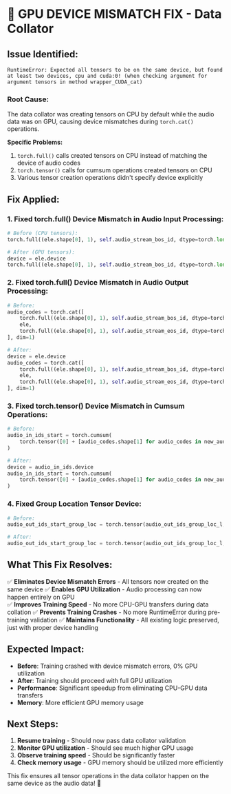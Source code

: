 # 🔧 GPU DEVICE MISMATCH FIX - Data Collator

## Issue Identified:
```
RuntimeError: Expected all tensors to be on the same device, but found at least two devices, cpu and cuda:0! (when checking argument for argument tensors in method wrapper_CUDA_cat)
```

### Root Cause:
The data collator was creating tensors on CPU by default while the audio data was on GPU, causing device mismatches during `torch.cat()` operations.

**Specific Problems:**
1. `torch.full()` calls created tensors on CPU instead of matching the device of audio codes
2. `torch.tensor()` calls for cumsum operations created tensors on CPU
3. Various tensor creation operations didn't specify device explicitly

## Fix Applied:

### 1. Fixed torch.full() Device Mismatch in Audio Input Processing:
```python
# Before (CPU tensors):
torch.full((ele.shape[0], 1), self.audio_stream_bos_id, dtype=torch.long)

# After (GPU tensors):
device = ele.device
torch.full((ele.shape[0], 1), self.audio_stream_bos_id, dtype=torch.long, device=device)
```

### 2. Fixed torch.full() Device Mismatch in Audio Output Processing:
```python
# Before:
audio_codes = torch.cat([
    torch.full((ele.shape[0], 1), self.audio_stream_bos_id, dtype=torch.long),
    ele,
    torch.full((ele.shape[0], 1), self.audio_stream_eos_id, dtype=torch.long),
], dim=1)

# After:
device = ele.device
audio_codes = torch.cat([
    torch.full((ele.shape[0], 1), self.audio_stream_bos_id, dtype=torch.long, device=device),
    ele,
    torch.full((ele.shape[0], 1), self.audio_stream_eos_id, dtype=torch.long, device=device),
], dim=1)
```

### 3. Fixed torch.tensor() Device Mismatch in Cumsum Operations:
```python
# Before:
audio_in_ids_start = torch.cumsum(
    torch.tensor([0] + [audio_codes.shape[1] for audio_codes in new_audio_in_ids_l[:-1]]), dim=0
)

# After:
device = audio_in_ids.device
audio_in_ids_start = torch.cumsum(
    torch.tensor([0] + [audio_codes.shape[1] for audio_codes in new_audio_in_ids_l[:-1]], device=device), dim=0
)
```

### 4. Fixed Group Location Tensor Device:
```python
# Before:
audio_out_ids_start_group_loc = torch.tensor(audio_out_ids_group_loc_l, dtype=torch.long)

# After:
audio_out_ids_start_group_loc = torch.tensor(audio_out_ids_group_loc_l, dtype=torch.long, device=audio_out_ids.device)
```

## What This Fix Resolves:

✅ **Eliminates Device Mismatch Errors** - All tensors now created on the same device
✅ **Enables GPU Utilization** - Audio processing can now happen entirely on GPU  
✅ **Improves Training Speed** - No more CPU-GPU transfers during data collation
✅ **Prevents Training Crashes** - No more RuntimeError during pre-training validation
✅ **Maintains Functionality** - All existing logic preserved, just with proper device handling

## Expected Impact:

- **Before**: Training crashed with device mismatch errors, 0% GPU utilization
- **After**: Training should proceed with full GPU utilization
- **Performance**: Significant speedup from eliminating CPU-GPU data transfers
- **Memory**: More efficient GPU memory usage

## Next Steps:

1. **Resume training** - Should now pass data collator validation
2. **Monitor GPU utilization** - Should see much higher GPU usage
3. **Observe training speed** - Should be significantly faster
4. **Check memory usage** - GPU memory should be utilized more efficiently

This fix ensures all tensor operations in the data collator happen on the same device as the audio data! 🚀